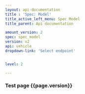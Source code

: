 ```yaml
---
layout: api-documentation
title : 'Spec: Model'
title_active_left_menu: Spec Model
title_parent: Api documentation

amount_version: 2
spec: spec_model
version: v2
api: vehicle
dropdown-link: 'Select endpoint'


level: 2

---
```



### Test page {{page.version}}


